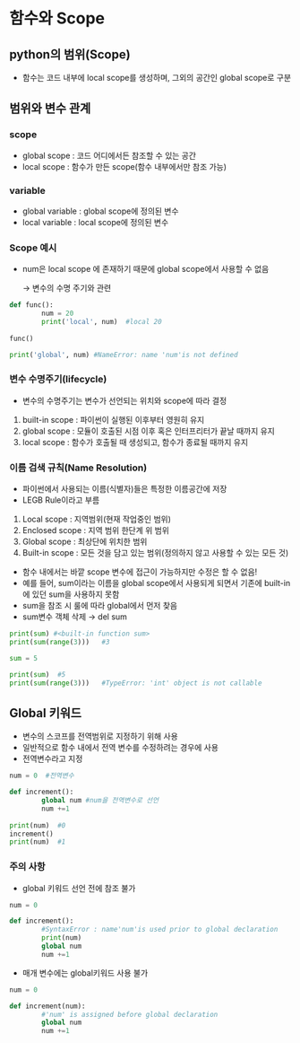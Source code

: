# 함수와 Scope

## python의 범위(Scope)

- 함수는 코드 내부에 local scope를 생성하며, 그외의 공간인 global scope로 구분

## 범위와 변수 관계

### scope

- global scope : 코드 어디에서든 참조할 수 있는 공간
- local scope : 함수가 만든 scope(함수 내부에서만 참조 가능)

### variable

- global variable : global scope에 정의된 변수
- local variable : local scope에 정의된 변수

### Scope 예시

- num은 local scope 에 존재하기 때문에 global scope에서 사용할 수 없음

     → 변수의 수명 주기와 관련

```python
def func():
		num = 20
		print('local', num)  #local 20
		
func()

print('global', num) #NameError: name 'num'is not defined
```

### 변수 수명주기(lifecycle)

- 변수의 수명주기는 변수가 선언되는 위치와 scope에 따라 결정
1. built-in scope : 파이썬이 실행된 이후부터 영원히 유지
2. global scope : 모듈이 호출된 시점 이후 혹은 인터프리터가 끝날 때까지 유지
3. local scope : 함수가 호출될 때 생성되고, 함수가 종료될 때까지 유지

### 이름 검색 규칙(Name Resolution)

- 파이썬에서 사용되는 이름(식별자)들은 특정한 이름공간에 저장
- LEGB Rule이라고 부름
1. Local scope : 지역범위(현재 작업중인 범위)
2. Enclosed scope : 지역 범위 한단계 위 범위
3. Global scope : 최상단에 위치한 범위
4. Built-in scope : 모든 것을 담고 있는 범위(정의하지 않고 사용할 수 있는 모든 것)

- 함수 내에서는 바깥 scope 변수에 접근이 가능하지만 수정은 할 수 없음!
- 예를 들어, sum이라는 이름을 global scope에서 사용되게 되면서 기존에 built-in에 있던 sum을 사용하지 못함
- sum을 참조 시 룰에 따라 global에서 먼저 찾음
- sum변수 객체 삭제 → del sum

```python
print(sum) #<built-in function sum>
print(sum(range(3)))   #3

sum = 5

print(sum)  #5
print(sum(range(3)))   #TypeError: 'int' object is not callable
```

## Global 키워드

- 변수의 스코프를 전역범위로 지정하기 위해 사용
- 일반적으로 함수 내에서 전역 변수를 수정하려는 경우에 사용
- 전역변수라고 지정
```python
num = 0  #전역변수

def increment():
		global num #num을 전역변수로 선언
		num +=1
		
print(num)  #0
increment()   
print(num)  #1
```

### 주의 사항

- global 키워드 선언 전에 참조 불가

```python
num = 0

def increment():
		#SyntaxError : name'num'is used prior to global declaration
		print(num)
		global num
		num +=1
```

- 매개 변수에는 global키워드 사용 불가

```python
num = 0

def increment(num):
		#'num' is assigned before global declaration
		global num
		num +=1
```
